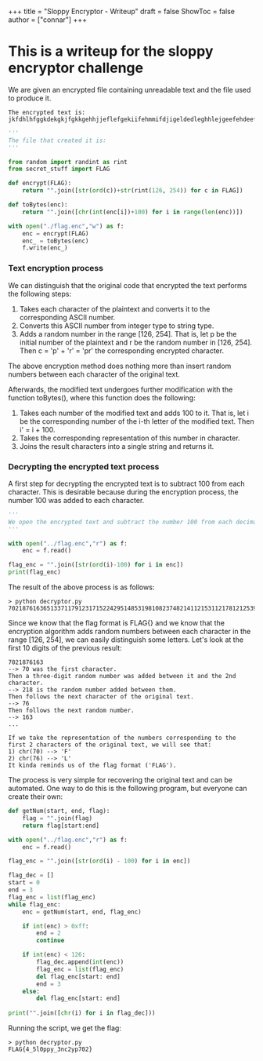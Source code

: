 +++
title = "Sloppy Encryptor - Writeup"
draft = false
ShowToc = false
author = ["connar"]
+++

# This is a writeup for the sloppy encryptor challenge

We are given an encrypted file containing unreadable text and the file used to produce it.

```
The encrypted text is: jkfdhlhfggkdekgkjfgkkgehhjjeflefgekiifehmmifdjigeldedleghhlejgeefehdeeffdkefefhkmiffkiefemeedemkmmehiidegjefefgfeefejfiifdmhlfdlidfifefieii
```

```py
'''
The file that created it is:
'''

from random import randint as rint
from secret_stuff import FLAG

def encrypt(FLAG):
    return "".join([str(ord(c))+str(rint(126, 254)) for c in FLAG])

def toBytes(enc):
    return "".join([chr(int(enc[i])+100) for i in range(len(enc))])

with open("./flag.enc","w") as f:
    enc = encrypt(FLAG)
    enc_ = toBytes(enc)
    f.write(enc_)

```

### Text encryption process

We can distinguish that the original code that encrypted the text performs the following steps:  
1. Takes each character of the plaintext and converts it to the corresponding ASCII number.  
2. Converts this ASCII number from integer type to string type.  
3. Adds a random number in the range [126, 254]. That is, let p be the initial number of the plaintext and r be the random number in [126, 254]. Then c = 'p' + 'r' = 'pr' the corresponding encrypted character.  

The above encryption method does nothing more than insert random numbers between each character of the original text.  

Afterwards, the modified text undergoes further modification with the function toBytes(), where this function does the following:  
1. Takes each number of the modified text and adds 100 to it. That is, let i be the corresponding number of the i-th letter of the modified text. Then i' = i + 100.  
2. Takes the corresponding representation of this number in character.  
3. Joins the result characters into a single string and returns it.  

### Decrypting the encrypted text process  
A first step for decrypting the encrypted text is to subtract 100 from each character. This is desirable because during the encryption process, the number 100 was added to each character.  

```py
'''
We open the encrypted text and subtract the number 100 from each decimal representation of each character.
'''

with open("../flag.enc","r") as f:
    enc = f.read()

flag_enc = "".join([str(ord(i)-100) for i in enc])
print(flag_enc)
```

The result of the above process is as follows:
```
> python decryptor.py
702187616365133711791231715224295148531981082374821411215311217812125395148511801101269924050170121140112149552194815950192125143
```

Since we know that the flag format is FLAG{} and we know that the encryption algorithm adds random numbers between each character in the range [126, 254], we can easily distinguish some letters. Let's look at the first 10 digits of the previous result:  
```
7021876163
--> 70 was the first character.
Then a three-digit random number was added between it and the 2nd character.
--> 218 is the random number added between them.
Then follows the next character of the original text.
--> 76
Then follows the next random number.
--> 163
...

If we take the representation of the numbers corresponding to the first 2 characters of the original text, we will see that:  
1) chr(70) --> 'F'  
2) chr(76) --> 'L'  
It kinda reminds us of the flag format ('FLAG').  
```

The process is very simple for recovering the original text and can be automated. One way to do this is the following program, but everyone can create their own:  

```py
def getNum(start, end, flag):
    flag = "".join(flag)
    return flag[start:end]

with open("../flag.enc","r") as f:
    enc = f.read()

flag_enc = "".join([str(ord(i) - 100) for i in enc])

flag_dec = []
start = 0
end = 3
flag_enc = list(flag_enc)
while flag_enc:
    enc = getNum(start, end, flag_enc)

    if int(enc) > 0xff:
        end = 2
        continue

    if int(enc) < 126:
        flag_dec.append(int(enc))
        flag_enc = list(flag_enc)
        del flag_enc[start: end]
        end = 3
    else:
        del flag_enc[start: end]
    
print("".join([chr(i) for i in flag_dec]))
```

Running the script, we get the flag:  
```
> python decryptor.py
FLAG{4_5l0ppy_3nc2yp702}
```
